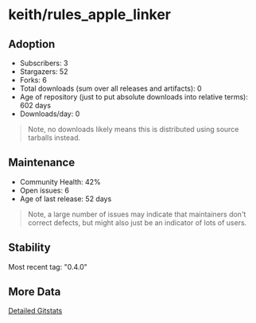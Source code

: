 # keith/rules_apple_linker

## Adoption

- Subscribers: 3
- Stargazers: 52
- Forks: 6
- Total downloads (sum over all releases and artifacts): 0
- Age of repository (just to put absolute downloads into relative terms): 602 days
- Downloads/day: 0

> Note, no downloads likely means this is distributed using source tarballs instead.

## Maintenance

- Community Health: 42%
- Open issues: 6
- Age of last release: 52 days

> Note, a large number of issues may indicate that maintainers don't correct defects, but might also
> just be an indicator of lots of users.

## Stability

Most recent tag: "0.4.0"

## More Data

[Detailed Gitstats](/bazel-catalog/gitstats/keith/rules_apple_linker)

